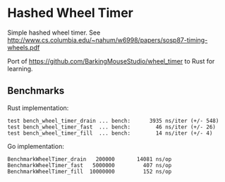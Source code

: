 Hashed Wheel Timer
===

Simple hashed wheel timer. See http://www.cs.columbia.edu/~nahum/w6998/papers/sosp87-timing-wheels.pdf

Port of https://github.com/BarkingMouseStudio/wheel_timer to Rust for learning.

Benchmarks
---

Rust implementation:

```
test bench_wheel_timer_drain ... bench:      3935 ns/iter (+/- 548)
test bench_wheel_timer_fast  ... bench:        46 ns/iter (+/- 26)
test bench_wheel_timer_fill  ... bench:        14 ns/iter (+/- 4)
```

Go implementation:

```
BenchmarkWheelTimer_drain   200000       14081 ns/op
BenchmarkWheelTimer_fast   5000000         407 ns/op
BenchmarkWheelTimer_fill  10000000         152 ns/op
```
